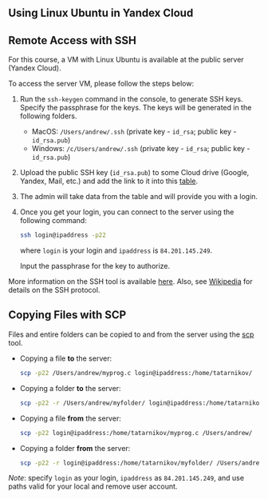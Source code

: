 Using Linux Ubuntu in Yandex Cloud
---

## Remote Access with SSH

For this course, a VM with Linux Ubuntu is available at the public server (Yandex Cloud).

To access the server VM, please follow the steps below:

1. Run the `ssh-keygen` command in the console, to generate SSH keys.
   Specify the passphrase for the keys. The keys will be generated in the following folders.
   
      * MacOS: `/Users/andrew/.ssh` (private key - `id_rsa`; public key - `id_rsa.pub`)
      * Windows: `/c/Users/andrew/.ssh` (private key - `id_rsa`; public key - `id_rsa.pub`)

1. Upload the public SSH key (`id_rsa.pub`) to some Cloud drive (Google, Yandex, Mail, etc.)
   and add the link to it into this [table](
   https://docs.google.com/spreadsheets/d/1OEQYWgQ2ge4h66gBOiexFCXA3V3K3Ded_PhfTObm1Gs/edit?usp=sharing).
 
1. The admin will take data from the table and will provide you with a login.

1. Once you get your login, you can connect to the server using the following command:
   ```bash
   ssh login@ipaddress -p22
   ```
   where `login` is your login and `ipaddress` is `84.201.145.249`.

   Input the passphrase for the key to authorize.

More information on the SSH tool is available [here](https://man7.org/linux/man-pages/man1/ssh.1.html).
Also, see [Wikipedia](https://en.wikipedia.org/wiki/Secure_Shell_Protocol) for details on the SSH protocol.

## Copying Files with SCP

Files and entire folders can be copied to and from the server using
the [scp](https://man7.org/linux/man-pages/man1/scp.1.html) tool.

* Copying a file __to__ the server:
   ```bash
   scp -p22 /Users/andrew/myprog.c login@ipaddress:/home/tatarnikov/
   ```

* Copying a folder __to__ the server:
   ```bash
   scp -p22 -r /Users/andrew/myfolder/ login@ipaddress:/home/tatarnikov/
   ```

* Copying a file __from__ the server:
   ```bash
   scp -p22 login@ipaddress:/home/tatarnikov/myprog.c /Users/andrew/
   ```

* Copying a folder __from__ the server:
   ```bash
   scp -p22 -r login@ipaddress:/home/tatarnikov/myfolder/ /Users/andrew/ 
   ````

_Note_: specify `login` as your login, `ipaddress` as `84.201.145.249`,
        and use paths valid for your local and remove user account.
